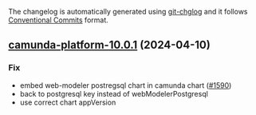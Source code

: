 The changelog is automatically generated using [git-chglog](https://github.com/git-chglog/git-chglog)
and it follows [Conventional Commits](https://www.conventionalcommits.org/en/v1.0.0/) format.


<a name="camunda-platform-10.0.1"></a>
## [camunda-platform-10.0.1](https://github.com/camunda/camunda-platform-helm/compare/camunda-platform-10.0.0...camunda-platform-10.0.1) (2024-04-10)

### Fix

* embed web-modeler postregsql chart in camunda chart ([#1590](https://github.com/camunda/camunda-platform-helm/issues/1590))
* back to postgresql key instead of webModelerPostgresql
* use correct chart appVersion

